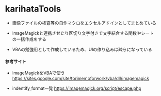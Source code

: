 # karihataTools

- 画像ファイルの検査等の自作マクロをエクセルアドインとしてまとめている

- ImageMagickと連携させたり区切り文字付きで文字結合する関数やシートの一括作成をする

- VBAの勉強用として作成しているため、UIの作り込みは疎らになっている

#### 参考サイト
- ImageMagickをVBAで使う
https://sites.google.com/site/torimemoforwork/vba/dll/imagemagick

- indentify_format一覧
https://imagemagick.org/script/escape.php
